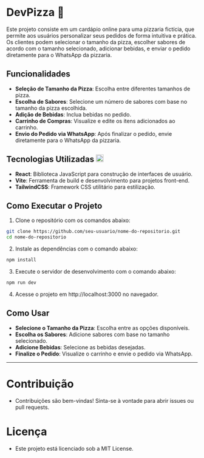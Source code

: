 # DevPizza 🍕
Este projeto consiste em um cardápio online para uma pizzaria fictícia, que permite aos usuários personalizar seus pedidos de forma intuitiva e prática. Os clientes podem selecionar o tamanho da pizza, escolher sabores de acordo com o tamanho selecionado, adicionar bebidas, e enviar o pedido diretamente para o WhatsApp da pizzaria.

## Funcionalidades
- **Seleção de Tamanho da Pizza**: Escolha entre diferentes tamanhos de pizza.
- **Escolha de Sabores**: Selecione um número de sabores com base no tamanho da pizza escolhida.
- **Adição de Bebidas**: Inclua bebidas no pedido.
- **Carrinho de Compras**: Visualize e edite os itens adicionados ao carrinho.
- **Envio do Pedido via WhatsApp**: Após finalizar o pedido, envie diretamente para o WhatsApp da pizzaria.

## Tecnologias Utilizadas <img src="https://cdn.jsdelivr.net/gh/devicons/devicon@latest/icons/react/react-original.svg" width="20"/>
- **React**: Biblioteca JavaScript para construção de interfaces de usuário.
- **Vite**: Ferramenta de build e desenvolvimento para projetos front-end.
- **TailwindCSS**: Framework CSS utilitário para estilização.

## Como Executar o Projeto
1. Clone o repositório com os comandos abaixo:
```bash
git clone https://github.com/seu-usuario/nome-do-repositorio.git
cd nome-do-repositorio
```

2. Instale as dependências com o comando abaixo:
```bash
npm install
```

3. Execute o servidor de desenvolvimento com o comando abaixo:
```bash
npm run dev
```
4. Acesse o projeto em http://localhost:3000 no navegador.

## Como Usar
- **Selecione o Tamanho da Pizza**: Escolha entre as opções disponíveis.
- **Escolha os Sabores**: Adicione sabores com base no tamanho selecionado.
- **Adicione Bebidas**: Selecione as bebidas desejadas.
- **Finalize o Pedido**: Visualize o carrinho e envie o pedido via WhatsApp.

---

# Contribuição
- Contribuições são bem-vindas! Sinta-se à vontade para abrir issues ou pull requests.

# Licença
- Este projeto está licenciado sob a MIT License.
